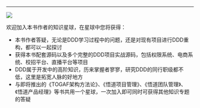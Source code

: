 
---
<div>
    <img src="https://s1.ax1x.com/2023/04/15/p9p2mKP.jpg"/>
</div>

欢迎加入本书作者的知识星球，在星球中您将获得：

- 本书作者答疑，无论是DDD学习过程中的问题，还是对现有项目进行DDD重构，都可以一起探讨
- 获得本书配套源码以及多个完整的DDD项目实战源码，包括权限系统、电商系统、校招平台、直播平台等项目
- DDD属于开发中的高阶知识，历来掌握者寥寥，研究DDD的同行职级都不低，这里是拓宽人脉的好地方
- 与即将推出的《TOGAF架构方法论》、《悟道项目管理》、《悟道团队管理》、《悟道产品经理》等书共用一个星球，一次加入即可同时可获得其他知识专题的答疑



